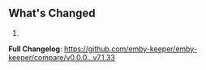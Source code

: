 ## What's Changed

1.

**Full Changelog**: https://github.com/emby-keeper/emby-keeper/compare/v0.0.0...v7.1.33
